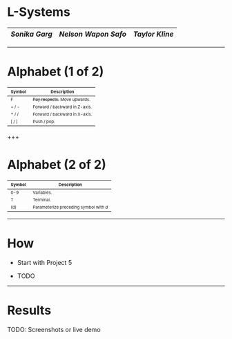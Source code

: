 # L-Systems


|  *Sonika Garg*  |   *Nelson Wapon Safo*  | *Taylor Kline* |
|:---------------:|:----------------------:|:---------------:|

---

# Alphabet (1 of 2)

|<span style="font-size:0.6em">Symbol</span>|<span style="font-size:0.6em">Description</span>|
|------|-----------|
|<span style="font-size:0.6em">F</span>|<span style="font-size:0.6em">~~Pay respects.~~ Move upwards.</span>|
|<span style="font-size:0.6em">+ / -</span>|<span style="font-size:0.6em">Forward / backward in Z-axis.</span>|
|<span style="font-size:0.6em">\* / /</span>|<span style="font-size:0.6em">Forward / backward in X-axis.</span>|
|<span style="font-size:0.6em">[ / ]</span>|<span style="font-size:0.6em">Push / pop.</span>|

+++

# Alphabet (2 of 2)

|<span style="font-size:0.6em">Symbol</span>|<span style="font-size:0.6em">Description</span>|
|------|-----------|
|<span style="font-size:0.6em">0-9</span>|<span style="font-size:0.6em">Variables.</span>|
|<span style="font-size:0.6em">T</span>|<span style="font-size:0.6em">Terminal.</span>|
|<span style="font-size:0.6em">(d)</span>|<span style="font-size:0.6em">Parameterize preceding symbol with *d*</span>|

---

# How

* Start with Project 5

* TODO

---

# Results

TODO: Screenshots or live demo